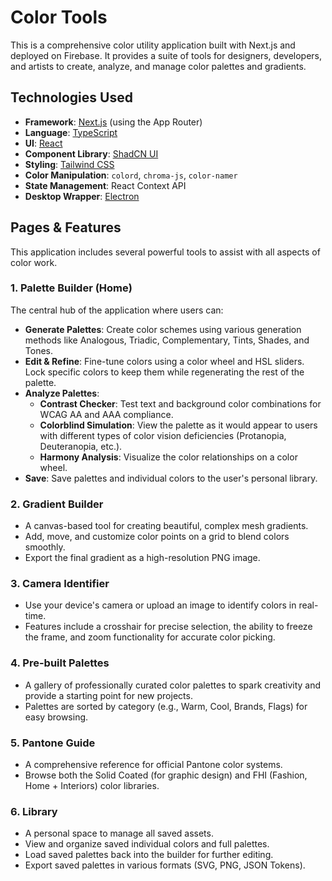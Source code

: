 # Color Tools

This is a comprehensive color utility application built with Next.js and deployed on Firebase. It provides a suite of tools for designers, developers, and artists to create, analyze, and manage color palettes and gradients.

## Technologies Used

- **Framework**: [Next.js](https://nextjs.org/) (using the App Router)
- **Language**: [TypeScript](https://www.typescriptlang.org/)
- **UI**: [React](https://react.dev/)
- **Component Library**: [ShadCN UI](https://ui.shadcn.com/)
- **Styling**: [Tailwind CSS](https://tailwindcss.com/)
- **Color Manipulation**: `colord`, `chroma-js`, `color-namer`
- **State Management**: React Context API
- **Desktop Wrapper**: [Electron](https://www.electronjs.org/)

## Pages & Features

This application includes several powerful tools to assist with all aspects of color work.

### 1. Palette Builder (Home)
The central hub of the application where users can:
- **Generate Palettes**: Create color schemes using various generation methods like Analogous, Triadic, Complementary, Tints, Shades, and Tones.
- **Edit & Refine**: Fine-tune colors using a color wheel and HSL sliders. Lock specific colors to keep them while regenerating the rest of the palette.
- **Analyze Palettes**:
    - **Contrast Checker**: Test text and background color combinations for WCAG AA and AAA compliance.
    - **Colorblind Simulation**: View the palette as it would appear to users with different types of color vision deficiencies (Protanopia, Deuteranopia, etc.).
    - **Harmony Analysis**: Visualize the color relationships on a color wheel.
- **Save**: Save palettes and individual colors to the user's personal library.

### 2. Gradient Builder
- A canvas-based tool for creating beautiful, complex mesh gradients.
- Add, move, and customize color points on a grid to blend colors smoothly.
- Export the final gradient as a high-resolution PNG image.

### 3. Camera Identifier
- Use your device's camera or upload an image to identify colors in real-time.
- Features include a crosshair for precise selection, the ability to freeze the frame, and zoom functionality for accurate color picking.

### 4. Pre-built Palettes
- A gallery of professionally curated color palettes to spark creativity and provide a starting point for new projects.
- Palettes are sorted by category (e.g., Warm, Cool, Brands, Flags) for easy browsing.

### 5. Pantone Guide
- A comprehensive reference for official Pantone color systems.
- Browse both the Solid Coated (for graphic design) and FHI (Fashion, Home + Interiors) color libraries.

### 6. Library
- A personal space to manage all saved assets.
- View and organize saved individual colors and full palettes.
- Load saved palettes back into the builder for further editing.
- Export saved palettes in various formats (SVG, PNG, JSON Tokens).
